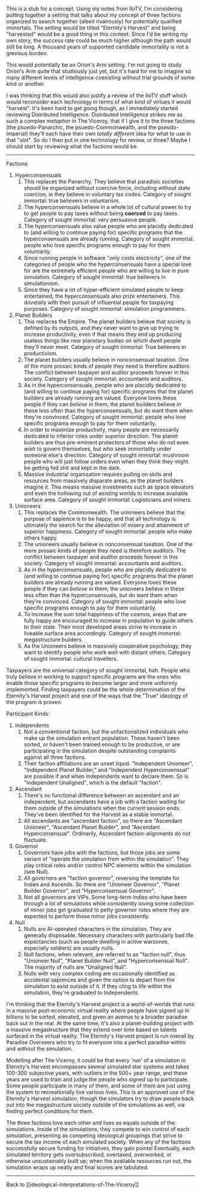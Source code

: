 This is a stub for a concept.  Using my notes from IIoTV, I'm considering putting together a setting that talks about my concept of three factions organized to search together (albeit rivalrously) for potentially qualified immortals.  The setting would be titled "Eternity's Harvest" and being "harvested" would be a good thing in this context.  Since I'd be writing my own story, the success rate could be much higher although the path would still be long.  A thousand years of supported candidate immortality is not a grevious burden.

This would potentially be an Orion's Arm setting.  I'm not going to study Orion's Arm quite that studiously just yet, but it's hard for me to imagine so many different levels of intelligence coexisting without trial grounds of some kind or another.

I was thinking that this would also justify a review of the IIoTV stuff which would reconsider each technology in terms of what kind of virtues it would "harvest".  It's been hard to get going though, as I immediately started reviewing Distributed Intelligence.  Distributed Intelligence strikes me as such a complex *metaphor* in The Viceroy, that if I give it to the three factions (the psuedo-Panarchic, the psuedo-Commonwealth, and the pseudo-Imperial) they'll each have their own *totally different* idea for what to use in that "slot".  So do I then put in one technology for review, or three?  Maybe I should start by reviewing what the factions would be.

---
Factions:
1.  Hyperconsensuals
	1.  This replaces the Panarchy.  They believe that paradisic societies should be organized without coercive force, including without state coercion, ie they believe in voluntary tax codes.  Category of sought immortal: true believers in voluntarism.
	2.  The hyperconsensuals believe in a whole lot of cultural power to try to get people to pay taxes without being **coerced** to pay taxes.  Category of sought immortal: very persuasive people.
	3.  The hyperconsensuals also value people who are placidly dedicated to (and willing to continue paying for) specific programs that the hyperconsensuals are already running.  Category of sought immortal: people who love specific programs enough to pay for them voluntarily.
	4.  Since running people in software "only costs electricity", one of the categories of people who the hyperconsensuals have a special love for are the extremely efficient people who are willing to live in pure simulation.  Category of sought immortal:  true believers in simulationism.
	5.  Since they have a lot of hyper-efficient simulated people to keep entertained, the hyperconsensuals also prize entertainers.  This dovetails with their pursuit of influential people for taxpaying purposes.  Category of sought immortal: simulation programmers.
2.  Planet Builders
	1.  This replaces the Empire.  The planet builders believe that society is defined by its outputs, and they never want to give up trying to increase productivity, even if that means they end up producing useless things like new planetary bodies on which dwell people they'll never meet.  Category of sought immortal:  True believers in productivism.
	2.  The planet builders usually believe in nonconsensual taxation.  One of the more prosaic kinds of people they need is therefore auditors.  The conflict between taxpayer and auditor proceeds forever in this society.  Category of sought immortal: accountants and auditors.
	3.  As in the hyperconsensuals, people who are placidly dedicated to (and willing to continue paying for) specific programs that the planet builders are already running are valued.  Everyone loves these people if they can *believe* in them; the planet builders believe in these less often than the hyperconsensuals, but do want them when they're convinced.  Category of sought immortal: people who love specific programs enough to pay for them voluntarily.  
	4.  In order to maximize productivity, many people are necessarily dedicated to inferior roles under superior direction.  The planet builders are thus pre-eminent protectors of those who do not even *wish* to govern themselves, but who seek immortality under someone else's direction.  Category of sought immortal: mushroom people who will just follow orders even when they think they might be getting fed shit and kept in the dark.
	5.  Massive industrial organization requires pulling on skills and resources from massively disparate areas, as the planet builders imagine it.  This means massive investments such as space elevators and even the hollowing out of existing worlds to increase available surface area.  Category of sought immortal:  Logisticians and miners.
3.  Unioneers
	1.  This replaces the Commonwealth.  The unioneers believe that the purpose of sapience is to be happy, and that all technology is ultimately the search for the alleviation of misery and attainment of superior happiness.  Category of sought immortal: people who make others happy.
	2.  The unioneers usually believe in nonconsensual taxation.  One of the more prosaic kinds of people they need is therefore auditors.  The conflict between taxpayer and auditor proceeds forever in this society.  Category of sought immortal: accountants and auditors.
	3.  As in the hyperconsensuals, people who are placidly dedicated to (and willing to continue paying for) specific programs that the planet builders are already running are valued.  Everyone loves these people if they can *believe* in them; the unioneers believe in these less often than the hyperconsensuals, but do want them when they're convinced.  Category of sought immortal: people who love specific programs enough to pay for them voluntarily.  
	4.  To increase the sum total happiness of the cosmos, areas that are fully happy are encouraged to increase in population to guide others to their state.  Their most developed areas strive to increase in liveable surface area accordingly.  Category of sought immortal: megastructure builders.
	5.  As the Unioneers believe in massively cooperative psychology, they want to identify people who work well with distant others.  Category of sought immortal: cultural travellers.

Taxpayers are the universal category of sought immortal, hah.  People who truly believe in working to support specific programs are the ones who enable those specific programs to become larger and more uniformly implemented.  Finding taxpayers could be the whole determination of the Eternity's Harvest project and one of the ways that the "True" ideology of the program is proven.

Participant Kinds:
1.  Independents
	1.  Not a conventional faction, but the unfactionalized individuals who make up the simulation entrant population.  These haven't been sorted, or haven't been trained enough to be productive, or are participating in the simulation despite outstanding complaints against all three factions.
	2. Their faction affiliations are an unset liquid.  "Independent Unioneer", "Independent Planet Builder," and "Independent Hyperconsensual" are possible if and when Independents want to declare them.  So is "Independent Unaligned", which is the default "faction".
2.  Ascendant
	1.  There's no functional difference between an ascendant and an independent, but ascendants have a job with a faction waiting for them outside of the simulations when the current session ends.  They've been identified for the Harvest as a stable immortal.
	2.  All ascendants are "ascendant faction", so there are "Ascendant Unioneer", "Ascendant Planet Builder", and "Ascendant Hyperconsensual".  Ordinarily, Ascendant faction-alignments do not fluctuate.
3.  Governor
	1.  Governors have jobs with the factions, but those jobs are some variant of "operate the simulation from within the simulation".  They play critical roles and/or control NPC elements within the simulation (see Null).
	2.  All governors are "faction governor", reversing the template for Indies and Ascends.  So there are "Unioneer Governor", "Planet Builder Governor", and "Hyperconsensual Governor".
	3.  Not all governors are VIPs.  Some long-term indies who have been through a lot of simulations while consistently loving some collection of minor jobs get graduated to petty governor roles where they are expected to perform those minor jobs consistently.
4.  Null
	1.  Nulls are AI-operated characters in the simulation.  They are generally disposable.  Necessary characters with particularly bad life expectancies (such as people dwelling in active warzones, especially soldiers) are usually nulls.
	2.  Null factions, when relevant, are referred to as "faction null", thus "Unioneer Null", "Planet Builder Null", and "Hyperconsensual Null".  The majority of nulls are "Unaligned Null".
	3.  Nulls with very complex coding are occasionally identified as accidental sapiences and given the option to depart from the simulation to exist outside of it.  If they cling to life within the simulation, they're graduated to Independents.

I'm thinking that the Eternity's Harvest project is a world-of-worlds that runs in a massive post-economic virtual reality where people have signed up in billions to be sorted, elevated, and given an avenue to a broader paradise back out in the real.  At the same time, it's also a planet-building project with a massive megastructure that they extend over time based on talents surfaced in the virtual reality.  The Eternity's Harvest project is run overall by Paradise Overseers who try to fit everyone into a perfect paradise within and without the simulation.

Modelling after The Viceroy, it could be that every 'run' of a simulation in Eternity's Harvest encompasses several simulated star systems and takes 100-300 subjective years, with outliers in the 500+ year range, and these years are used to train and judge the people who signed up to participate.  Some people participate in many of them, and some of them are just using the system to recreationally live various lives.  This is an approved use of the Eternity's Harvest simulation, though the simulators try to draw people back out into the megastructure society outside of the simulations as well, via finding perfect conditions for them.

The three factions love each other and lives as equals outside of the simulations.  Inside of the simulations, they compete to win control of each simulation, presenting as competing ideological groupings that strive to secure the tax income of each simulated society.  When any of the factions successfully secure funding for initiatives, they gain points!  Eventually, each simulated territory gets oversubscribed, overtaxed, overworked, or otherwise unsustainably built up; when the available resources run out, the simulation wraps up neatly and final scores are tabulated.

---
Back to [[ideological-interpretations-of-The-Viceroy]]